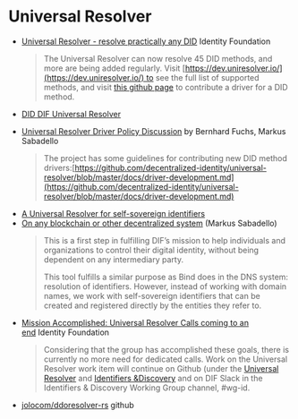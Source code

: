 # Universal Resolver

* [Universal Resolver - resolve practically any DID](https://blog.identity.foundation/uni-resolver/) Identity Foundation
  > The Universal Resolver can now resolve 45 DID methods, and more are being added regularly. Visit [https://dev.uniresolver.io/](https://dev.uniresolver.io/) to see the full list of supported methods, and visit [this github page](https://github.com/decentralized-identity/universal-resolver/blob/main/docs/driver-development.md) to contribute a driver for a DID method.
- [DID DIF Universal Resolver](https://dev.uniresolver.io/)
* [Universal Resolver Driver Policy Discussion](https://iiw.idcommons.net/21P/_Universal_Resolver_Driver_Policy_Discussion) by Bernhard Fuchs, Markus Sabadello
  > The project has some guidelines for contributing new DID method drivers:[https://github.com/decentralized-identity/universal-resolver/blob/master/docs/driver-development.md](https://github.com/decentralized-identity/universal-resolver/blob/master/docs/driver-development.md)
* [A Universal Resolver for self-sovereign identifiers](https://medium.com/decentralized-identity/a-universal-resolver-for-self-sovereign-identifiers-48e6b4a5cc3c)
* [On any blockchain or other decentralized system](https://medium.com/decentralized-identity/a-universal-resolver-for-self-sovereign-identifiers-48e6b4a5cc3c) (Markus Sabadello)
  > This is a first step in fulfilling DIF’s mission to help individuals and organizations to control their digital identity, without being dependent on any intermediary party.
  > 
  > This tool fulfills a similar purpose as Bind does in the DNS system: resolution of identifiers. However, instead of working with domain names, we work with self-sovereign identifiers that can be created and registered directly by the entities they refer to.
* [Mission Accomplished: Universal Resolver Calls coming to an end](https://blog.identity.foundation/universal-resolver-calls-wrapup/) Identity Foundation
  > Considering that the group has accomplished these goals, there is currently no more need for dedicated calls. Work on the Universal Resolver work item will continue on Github (under the [Universal Resolver](https://github.com/decentralized-identity/universal-resolver) and [Identifiers &Discovery](https://github.com/decentralized-identity/identifiers-discovery/) and on DIF Slack in the Identifiers & Discovery Working Group channel, #wg-id.

- [jolocom/ddoresolver-rs](https://github.com/jolocom/ddoresolver-rs) github

